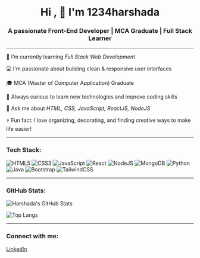 <h1 align="center">Hi , 👋 I'm 1234harshada </h1>
<h3 align="center">A passionate Front-End Developer | MCA Graduate | Full Stack Learner</h3>

---

 🌱 I’m currently learning *Full Stack Web Development*

 💻 I'm passionate about building clean & responsive user interfaces

 🎓 MCA (Master of Computer Application) Graduate

 🌟 Always curious to learn new technologies and improve coding skills

💭 Ask me about *HTML, CSS, JavaScript, ReactJS, NodeJS*

 ⚡ Fun fact: I love organizing, decorating, and finding creative ways to make life easier!

---

###  Tech Stack:

![HTML5](https://img.shields.io/badge/html5-%23E34F26.svg?style=for-the-badge&logo=html5&logoColor=white)
![CSS3](https://img.shields.io/badge/css3-%231572B6.svg?style=for-the-badge&logo=css3&logoColor=white)
![JavaScript](https://img.shields.io/badge/javascript-%23323330.svg?style=for-the-badge&logo=javascript&logoColor=%23F7DF1E)
![React](https://img.shields.io/badge/react-%2320232a.svg?style=for-the-badge&logo=react&logoColor=%2361DAFB)
![NodeJS](https://img.shields.io/badge/node.js-6DA55F?style=for-the-badge&logo=node.js&logoColor=white)
![MongoDB](https://img.shields.io/badge/mongodb-%234ea94b.svg?style=for-the-badge&logo=mongodb&logoColor=white)
![Python](https://img.shields.io/badge/python-3776AB.svg?style=for-the-badge&logo=python&logoColor=white)
![Java](https://img.shields.io/badge/Java-ED8B00?style=for-the-badge&logo=java&logoColor=white)
![Bootstrap](https://img.shields.io/badge/bootstrap-%23563d7c.svg?style=for-the-badge&logo=bootstrap&logoColor=white)
![TailwindCSS](https://img.shields.io/badge/tailwindcss-%2338B2AC.svg?style=for-the-badge&logo=tailwind-css&logoColor=white)

---

###  GitHub Stats:

![Harshada's GitHub Stats](https://github-readme-stats.vercel.app/api?username=1234harshada&show_icons=true&theme=radical)

![Top Langs](https://github-readme-stats.vercel.app/api/top-langs/?username=harshadarundhey&layout=compact&theme=radical)

---

###  Connect with me:
 [LinkedIn](https://www.linkedin.com/in/harshada-rundhey-285bba285)
